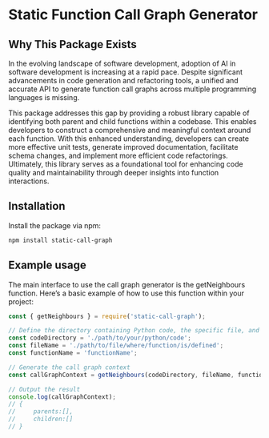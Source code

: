 # Static Function Call Graph Generator

## Why This Package Exists

In the evolving landscape of software development, adoption of AI in software development is increasing at a rapid pace. Despite significant advancements in code generation and refactoring tools, a unified and accurate API to generate function call graphs across multiple programming languages is missing.

This package addresses this gap by providing a robust library capable of identifying both parent and child functions within a codebase. This enables developers to construct a comprehensive and meaningful context around each function. With this enhanced understanding, developers can create more effective unit tests, generate improved documentation, facilitate schema changes, and implement more efficient code refactorings. Ultimately, this library serves as a foundational tool for enhancing code quality and maintainability through deeper insights into function interactions.


## Installation

Install the package via npm:

```bash
npm install static-call-graph
```

## Example usage
The main interface to use the call graph generator is the getNeighbours function. Here’s a basic example of how to use this function within your project:

```javascript
const { getNeighbours } = require('static-call-graph');

// Define the directory containing Python code, the specific file, and function you are interested in
const codeDirectory = './path/to/your/python/code';
const fileName = './path/to/file/where/function/is/defined';
const functionName = 'functionName';

// Generate the call graph context
const callGraphContext = getNeighbours(codeDirectory, fileName, functionName);

// Output the result
console.log(callGraphContext);
// {
//     parents:[],
//     children:[]
// }
```
